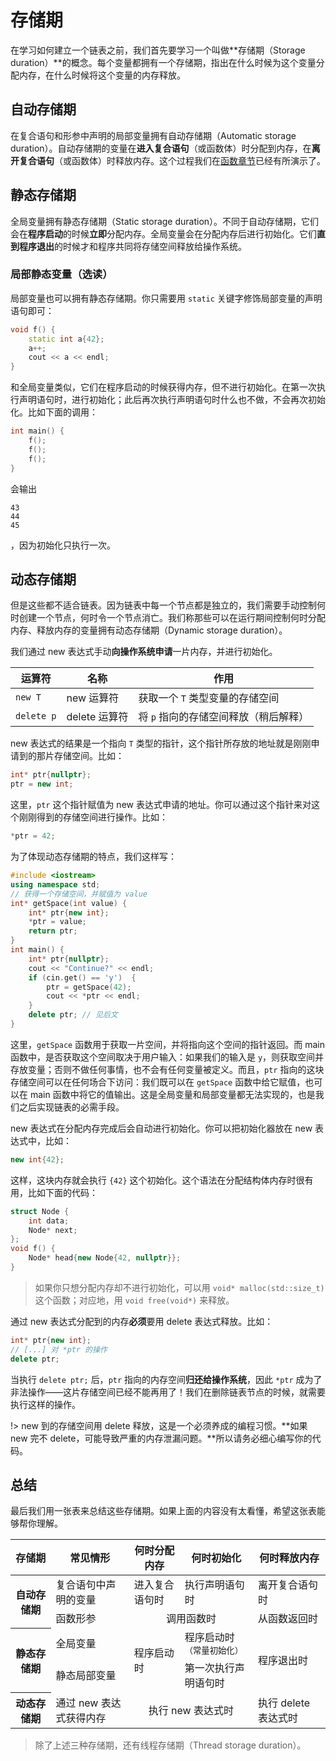 # 存储期

在学习如何建立一个链表之前，我们首先要学习一个叫做**存储期（Storage duration）**的概念。每个变量都拥有一个存储期，指出在什么时候为这个变量分配内存，在什么时候将这个变量的内存释放。

## 自动存储期

在复合语句和形参中声明的局部变量拥有自动存储期（Automatic storage duration）。自动存储期的变量在**进入复合语句**（或函数体）时分配到内存，在**离开复合语句**（或函数体）时释放内存。这个过程我们在[函数章节](/ch03/function_execution.md#参数传递)已经有所演示了。

## 静态存储期

全局变量拥有静态存储期（Static storage duration）。不同于自动存储期，它们会在**程序启动**的时候**立即**分配内存。全局变量会在分配内存后进行初始化。它们**直到程序退出**的时候才和程序共同将存储空间释放给操作系统。

### 局部静态变量（选读）

局部变量也可以拥有静态存储期。你只需要用 `static` 关键字修饰局部变量的声明语句即可：
```cpp
void f() {
    static int a{42};
    a++;
    cout << a << endl;
}
```
和全局变量类似，它们在程序启动的时候获得内存，但不进行初始化。在第一次执行声明语句时，进行初始化；此后再次执行声明语句时什么也不做，不会再次初始化。比如下面的调用：
```cpp
int main() {
    f();
    f();
    f();
}
```
会输出
```io
43
44
45
```
，因为初始化只执行一次。

## 动态存储期

但是这些都不适合链表。因为链表中每一个节点都是独立的，我们需要手动控制何时创建一个节点，何时令一个节点消亡。我们称那些可以在运行期间控制何时分配内存、释放内存的变量拥有动态存储期（Dynamic storage duration）。

我们通过 new 表达式手动**向操作系统申请**一片内存，并进行初始化。

| 运算符     | 名称          | 作用                                  |
| ---------- | ------------- | ------------------------------------- |
| `new T`    | new 运算符    | 获取一个 `T` 类型变量的存储空间       |
| `delete p` | delete 运算符 | 将 `p` 指向的存储空间释放（稍后解释） |

new 表达式的结果是一个指向 `T` 类型的指针，这个指针所存放的地址就是刚刚申请到的那片存储空间。比如：
```cpp
int* ptr{nullptr};
ptr = new int;
```
这里，`ptr` 这个指针赋值为 new 表达式申请的地址。你可以通过这个指针来对这个刚刚得到的存储空间进行操作。比如：
```cpp
*ptr = 42;
```
为了体现动态存储期的特点，我们这样写：
```CPP
#include <iostream>
using namespace std;
// 获得一个存储空间，并赋值为 value
int* getSpace(int value) {
    int* ptr{new int};
    *ptr = value;
    return ptr;
}
int main() {
    int* ptr{nullptr};
    cout << "Continue?" << endl;
    if (cin.get() == 'y')  {
        ptr = getSpace(42);
        cout << *ptr << endl;
    }
    delete ptr; // 见后文
}
```
这里，`getSpace` 函数用于获取一片空间，并将指向这个空间的指针返回。而 main 函数中，是否获取这个空间取决于用户输入：如果我们的输入是 `y`，则获取空间并存放变量；否则不做任何事情，也不会有任何变量被定义。而且，`ptr` 指向的这块存储空间可以在任何场合下访问：我们既可以在 `getSpace` 函数中给它赋值，也可以在 main 函数中将它的值输出。这是全局变量和局部变量都无法实现的，也是我们之后实现链表的必需手段。

new 表达式在分配内存完成后会自动进行初始化。你可以把初始化器放在 new 表达式中，比如：
```cpp
new int{42};
```
这样，这块内存就会执行 `{42}` 这个初始化。这个语法在分配结构体内存时很有用，比如下面的代码：
```cpp
struct Node {
    int data;
    Node* next;
};
void f() {
    Node* head{new Node{42, nullptr}};
}
```

> 如果你只想分配内存却不进行初始化，可以用 `void* malloc(std::size_t)` 这个函数；对应地，用 `void free(void*)` 来释放。

通过 new 表达式分配到的内存**必须**要用 delete 表达式释放。比如：
```cpp
int* ptr{new int};
// [...] 对 *ptr 的操作
delete ptr;
```
当执行 `delete ptr;` 后，`ptr` 指向的内存空间**归还给操作系统**，因此 `*ptr` 成为了非法操作——这片存储空间已经不能再用了！我们在删除链表节点的时候，就需要执行这样的操作。

!> new 到的存储空间用 delete 释放，这是一个必须养成的编程习惯。**如果 new 完不 delete，可能导致严重的内存泄漏问题。**所以请务必细心编写你的代码。

## 总结

最后我们用一张表来总结这些存储期。如果上面的内容没有太看懂，希望这张表能够帮你理解。

<div class="table-wrapper">
<table>
<thead>
    <tr>
        <th>存储期</th>
        <th>常见情形</th>
        <th>何时分配内存</th>
        <th>何时初始化</th>
        <th>何时释放内存</th>
    </tr>
</thead>
<tbody>
    <tr>
        <th rowspan="2">自动存储期</th>
        <td>复合语句中声明的变量</td>
        <td>进入复合语句时</td>
        <td>执行声明语句时</td>
        <td>离开复合语句时</td>
    </tr>
    <tr>
        <td>函数形参</td>
        <td colspan="2" align="center">调用函数时</td>
        <td>从函数返回时</td>
    </tr>
    <tr>
        <th rowspan="2">静态存储期</th>
        <td>全局变量</td>
        <td rowspan="2">程序启动时</td>
        <td>程序启动时<sub>（常量初始化）</sub></td>
        <td rowspan="2">程序退出时</td>
    </tr>
    <tr>
        <td>静态局部变量</td>
        <td>第一次执行声明语句时</td>
    </tr>
    <tr>
        <th>动态存储期</th>
        <td>通过 new 表达式获得内存</td>
        <td colspan="2" align="center">执行 new 表达式时</td>
        <td>执行 delete 表达式时</td>
    </tr>
</tbody>
</table>
</div>

> 除了上述三种存储期，还有线程存储期（Thread storage duration）。